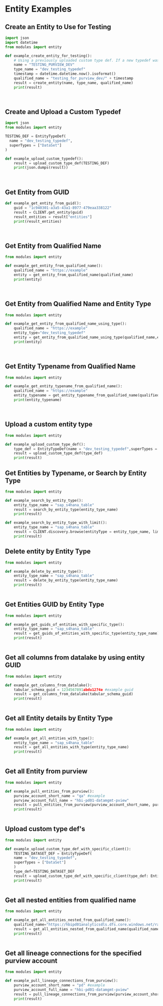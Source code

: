 # Entity Examples

## Create an Entity to Use for Testing

```python
import json
import datetime
from modules import entity

def example_create_entity_for_testing():
    # Using a previously uploaded custom type def. If a new typedef was created for this, make sure to upload it first
    name = "TESTING_PURVIEW_DEV"   
    type_name = "dev_testing_typedef"
    timestamp = datetime.datetime.now().isoformat()
    qualified_name = "testing_for_purview_dev/" + timestamp
    result = create_entity(name, type_name, qualified_name)
    print(result)   

```

<br />

## Create and Upload a Custom Typedef

```python
import json
from modules import entity

TESTING_DEF = EntityTypeDef(
  name = "dev_testing_typedef",
  superTypes = ["DataSet"]
)

def example_upload_custom_typedef():
    result = upload_custom_type_def(TESTING_DEF)
    print(json.dumps(result))
```

<br />

## Get Entity from GUID

```python
def example_get_entity_from_guid():
    guid = "1c940301-a3a5-43a1-8977-479eaa338122"
    result = CLIENT.get_entity(guid)
    result_entities = result["entities"]
    print(result_entities)
```

<br />

## Get Entity from Qualified Name

```python
from modules import entity

def example_get_entity_from_qualified_name():
    qualified_name = "https://example"
    entity = get_entity_from_qualified_name(qualified_name)
    print(entity)
```
<br />

## Get Entity from Qualified Name and Entity Type

```python
from modules import entity

def example_get_entity_from_qualified_name_using_type():
    qualified_name = "https://example"
    entity_type="dev_testing_typedef"
    entity = get_entity_from_qualified_name_using_type(qualified_name,entity_type)
    print(entity)
```

<br />

## Get Entity Typename from Qualified Name

```python
from modules import entity

def example_get_entity_typename_from_qualified_name():
    qualified_name = "https://example"
    entity_typename = get_entity_typename_from_qualified_name(qualified_name)
    print(entity_typename)
```

<br />

## Upload a custom entity type

```python
from modules import entity

def example_upload_custom_type_def():
    type_def = EntityTypeDef(name = "dev_testing_typedef",superTypes = ["DataSet"])
    result = upload_custom_type_def(type_def)
    print(result)
```

## Get Entities by Typename, or Search by Entity Type

```python
from modules import entity

def example_search_by_entity_type():
    entity_type_name = "sap_s4hana_table"
    result = search_by_entity_type(entity_type_name)
    print(result)

def example_search_by_entity_type_with_limit():
    entity_type_name = "sap_s4hana_table"
    result = CLIENT.discovery.browse(entityType = entity_type_name, limit = 5)    
    print(result)   
```


## Delete entity by Entity Type

```python
from modules import entity

def example_delete_by_entity_type():
    entity_type_name = "sap_s4hana_table"
    result = delete_by_entity_type(entity_type_name)
    print(result)
    
```

## Get Entities GUID by Entity Type

```python
from modules import entity

def example_get_guids_of_entities_with_specific_type():
    entity_type_name = "sap_s4hana_table"
    result = get_guids_of_entities_with_specific_type(entity_type_name)
    print(result)
    
```

## Get all columns from datalake by using entity GUID 

```python
from modules import entity

def example_get_columns_from_datalake():
    tabular_schema_guid = 1234567891abdu1274e #example guid
    result = get_columns_from_datalake(tabular_schema_guid)
    print(result)
    
```
## Get all Entity details by Entity Type

```python
from modules import entity

def example_get_all_entities_with_type():
    entity_type_name = "sap_s4hana_table"
    result = get_all_entities_with_type(entity_type_name)
    print(result)
    
```

## Get all Entity from purview

```python
from modules import entity

def example_pull_entities_from_purview():
    purview_account_short_name = "qa" #example
    purview_account_full_name = "hbi-pd01-datamgmt-pview"
    result = pull_entities_from_purview(purview_account_short_name, purview_account_full_name)
    print(result)
    
```

## Upload custom type def's 

```python
from modules import entity

def example_upload_custom_type_def_with_specific_client():
    TESTING_DATASET_DEF = EntityTypeDef(
    name = "dev_testing_typedef",
    superTypes = ["DataSet"]
    )
    type_def=TESTING_DATASET_DEF
    result = upload_custom_type_def_with_specific_client(type_def: EntityTypeDef)
    print(result)
    
```
## Get all nested entities from qualified name 

```python
from modules import entity

def example_get_all_entities_nested_from_qualified_name():
    qualified_name="https://hbipd01analyticsdls.dfs.core.windows.net/raw/Example"
    result = get_all_entities_nested_from_qualified_name(qualified_name)
    print(result)
    
```

## Get all lineage connections for the specified purview account

```python
from modules import entity

def example_pull_lineage_connections_from_purview():
    purview_account_short_name = "pd" #example
    purview_account_full_name = "hbi-pd01-datamgmt-pview"
    result = pull_lineage_connections_from_purview(purview_account_short_name,purview_account_full_name)
    print(result)
    
```

